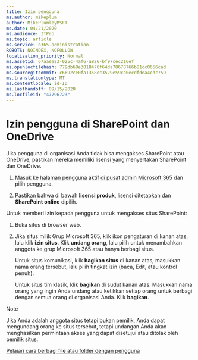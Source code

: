 ```yaml
---
title: Izin pengguna
ms.author: mikeplum
author: MikePlumleyMSFT
ms.date: 04/21/2020
ms.audience: ITPro
ms.topic: article
ms.service: o365-administration
ROBOTS: NOINDEX, NOFOLLOW
localization_priority: Normal
ms.assetid: 67aaea23-025c-4af6-a826-bf97cec216ef
ms.openlocfilehash: 779db68e3018476f64da78678766b81cc0656cad
ms.sourcegitcommit: c6692ce0fa1358ec3529e59ca0ecdfdea4cdc759
ms.translationtype: MT
ms.contentlocale: id-ID
ms.lasthandoff: 09/15/2020
ms.locfileid: "47796723"
---
```

# <a name="user-permissions-in-sharepoint-and-onedrive"></a>Izin pengguna di SharePoint dan OneDrive

Jika pengguna di organisasi Anda tidak bisa mengakses SharePoint atau OneDrive, pastikan mereka memiliki lisensi yang menyertakan SharePoint dan OneDrive. 
  
1. Masuk ke [halaman pengguna aktif di pusat admin Microsoft 365](https://portal.office.com/adminportal/home#/users) dan pilih pengguna. 
    
2. Pastikan bahwa di bawah **lisensi produk**, lisensi ditetapkan dan **SharePoint online** dipilih. 
    
 Untuk memberi izin kepada pengguna untuk mengakses situs SharePoint: 
  
1. Buka situs di browser web.
    
2. Jika situs milik Grup Microsoft 365, klik ikon pengaturan di kanan atas, lalu klik **izin situs**. Klik **undang orang**, lalu pilih untuk menambahkan anggota ke grup Microsoft 365 atau hanya berbagi situs. 
    
    Untuk situs komunikasi, klik **bagikan situs** di kanan atas, masukkan nama orang tersebut, lalu pilih tingkat izin (baca, Edit, atau kontrol penuh). 
    
    Untuk situs tim klasik, klik **bagikan** di sudut kanan atas. Masukkan nama orang yang ingin Anda undang atau ketikkan setiap orang untuk berbagi dengan semua orang di organisasi Anda. Klik **bagikan**.
    
> [!NOTE]
> Jika Anda adalah anggota situs tetapi bukan pemilik, Anda dapat mengundang orang ke situs tersebut, tetapi undangan Anda akan menghasilkan permintaan akses yang dapat disetujui atau ditolak oleh pemilik situs. 
  
[Pelajari cara berbagi file atau folder dengan pengguna](https://go.microsoft.com/fwlink/?linkid=533408)
  

